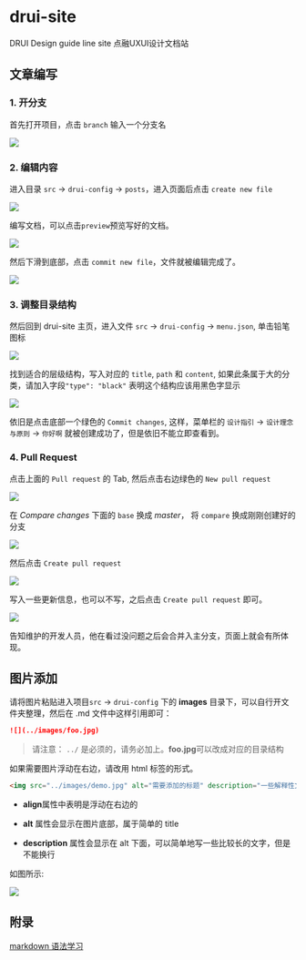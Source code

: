 # drui-site

DRUI Design guide line site 点融UXUI设计文档站

## 文章编写

### 1. 开分支

首先打开项目，点击 `branch` 输入一个分支名

![](docs/create-branch.png)

### 2. 编辑内容

进入目录 `src` -> `drui-config` -> `posts`，进入页面后点击 `create new file`

![](docs/create-new-file.png)

编写文档，可以点击`preview`预览写好的文档。

![](docs/file-content.png)

然后下滑到底部，点击 `commit new file`，文件就被编辑完成了。

![](docs/commit-file.png)

### 3. 调整目录结构

然后回到 drui-site 主页，进入文件 `src` -> `drui-config` -> `menu.json`, 单击铅笔图标

![](docs/edit-menu.png)

找到适合的层级结构，写入对应的 `title`, `path` 和 `content`, 如果此条属于大的分类，请加入字段`"type": "black"` 表明这个结构应该用黑色字显示

![](docs/menu-content.png)

依旧是点击底部一个绿色的 `Commit changes`, 这样，菜单栏的 `设计指引` -> `设计理念与原则` -> `你好啊` 就被创建成功了，但是依旧不能立即查看到。

### 4. Pull Request

点击上面的 `Pull request` 的 Tab, 然后点击右边绿色的 `New pull request`

![](docs/new-pull-request.png)

在 *Compare changes* 下面的 `base` 换成 *master*， 将 `compare` 换成刚刚创建好的分支

![](docs/compare-changes.png)

然后点击 `Create pull request`

![](docs/to-merge.png)

写入一些更新信息，也可以不写，之后点击 `Create pull request` 即可。

![](docs/pr-message.png)

告知维护的开发人员，他在看过没问题之后会合并入主分支，页面上就会有所体现。

## 图片添加

请将图片粘贴进入项目`src` -> `drui-config` 下的 **images** 目录下，可以自行开文件夹整理，然后在 .md 文件中这样引用即可：

```md
![](../images/foo.jpg)
```

> 请注意： `../` 是必须的，请务必加上。**foo.jpg**可以改成对应的目录结构

如果需要图片浮动在右边，请改用 html 标签的形式。

```html
<img src="../images/demo.jpg" alt="需要添加的标题" description="一些解释性文字" align="right" />
```

* **align**属性中表明是浮动在右边的

* **alt** 属性会显示在图片底部，属于简单的 title

* **description** 属性会显示在 alt 下面，可以简单地写一些比较长的文字，但是不能换行

如图所示:

![](docs/image-preview.png)

## 附录

[markdown 语法学习](https://guides.github.com/features/mastering-markdown/)

